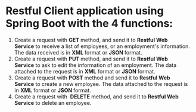 #   Restful Client application using Spring Boot with the 4 functions:
<ol>
	<li>Create a&nbsp;request with <strong>GET </strong>method, and send it to <strong>Restful Web Service</strong>&nbsp;to receive a list of employees, or an employment's information. The data received is in <strong>XML </strong>format or&nbsp;<strong>JSON </strong>format.</li>
	<li>Create a request with <strong>PUT </strong>method, and send it to <strong>Restful Web Service</strong>&nbsp;to ask to edit the information of an employment. The data attached to the&nbsp;request is in&nbsp;<strong>XML</strong>&nbsp;format or&nbsp;<strong>JSON </strong>format.</li>
	<li>Create a request with&nbsp;<strong>POST</strong> method&nbsp;and send it to <strong>Restful Web Service</strong>&nbsp;to create a new employee.&nbsp;The data attached to the&nbsp;request is in&nbsp;<strong>XML</strong>&nbsp;format or&nbsp;<strong>JSON </strong>format.</li>
	<li>Create a request with&nbsp;&nbsp;<strong>DELETE</strong> method, and send it to <strong>Restful Web Service</strong>&nbsp;to delete an employee.</li>
</ol>
